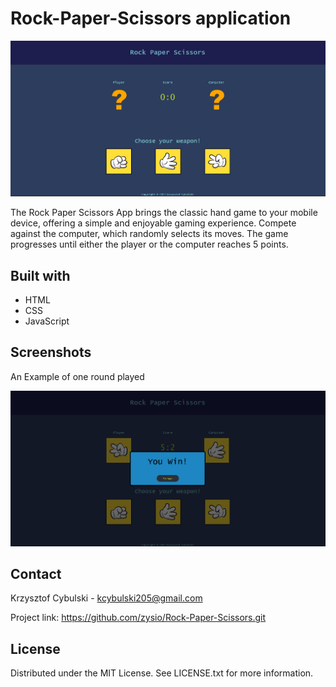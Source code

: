 # Rock-Paper-Scissors application

![alt text](img/web0.png)

The Rock Paper Scissors App brings the classic hand game to your mobile device, offering a simple and enjoyable gaming experience. Compete against the computer, which randomly selects its moves. The game progresses until either the player or the computer reaches 5 points.

## Built with

* HTML
* CSS
* JavaScript

## Screenshots

An Example of one round played

![alt text](img/web1.png)

## Contact

Krzysztof Cybulski - kcybulski205@gmail.com

Project link: https://github.com/zysio/Rock-Paper-Scissors.git

## License

Distributed under the MIT License. See LICENSE.txt for more information.